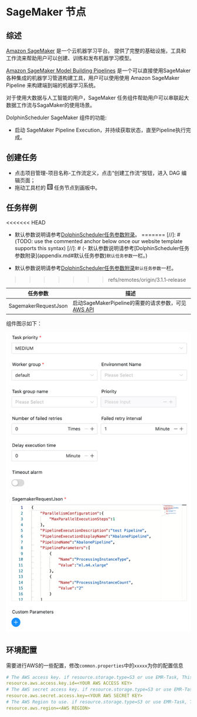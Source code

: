 # SageMaker 节点

## 综述

[Amazon SageMaker](https://aws.amazon.com/cn/pm/sagemaker) 是一个云机器学习平台。 提供了完整的基础设施，工具和工作流来帮助用户可以创建、训练和发布机器学习模型。

[Amazon SageMaker Model Building Pipelines](https://docs.aws.amazon.com/sagemaker/latest/dg/pipelines.html) 是一个可以直接使用SageMaker各种集成的机器学习管道构建工具，用户可以使用使用 Amazon SageMaker Pipeline 来构建端到端的机器学习系统。

对于使用大数据与人工智能的用户，SageMaker 任务组件帮助用户可以串联起大数据工作流与SagaMaker的使用场景。

DolphinScheduler SageMaker 组件的功能:
- 启动 SageMaker Pipeline Execution，并持续获取状态，直至Pipeline执行完成。

## 创建任务

- 点击项目管理-项目名称-工作流定义，点击“创建工作流”按钮，进入 DAG 编辑页面；
- 拖动工具栏的 <img src="../../../../img/tasks/icons/sagemaker.png" width="15"/> 任务节点到画板中。

## 任务样例

<<<<<<< HEAD
- 默认参数说明请参考[DolphinScheduler任务参数附录](appendix.md#默认任务参数)。
=======
[//]: # (TODO: use the commented anchor below once our website template supports this syntax)
[//]: # (- 默认参数说明请参考[DolphinScheduler任务参数附录]&#40;appendix.md#默认任务参数&#41;`默认任务参数`一栏。)

- 默认参数说明请参考[DolphinScheduler任务参数附录](appendix.md)`默认任务参数`一栏。
>>>>>>> refs/remotes/origin/3.1.1-release

|       **任务参数**       |                                                               **描述**                                                                |
|----------------------|-------------------------------------------------------------------------------------------------------------------------------------|
| SagemakerRequestJson | 启动SageMakerPipeline的需要的请求参数，可见 [AWS API](https://docs.aws.amazon.com/sagemaker/latest/APIReference/API_StartPipelineExecution.html) |

组件图示如下：

![sagemaker_pipeline](../../../../img/tasks/demo/sagemaker_pipeline.png)

## 环境配置

需要进行AWS的一些配置，修改`common.properties`中的`xxxxx`为你的配置信息

```yaml
# The AWS access key. if resource.storage.type=S3 or use EMR-Task, This configuration is required
resource.aws.access.key.id=<YOUR AWS ACCESS KEY>
# The AWS secret access key. if resource.storage.type=S3 or use EMR-Task, This configuration is required
resource.aws.secret.access.key=<YOUR AWS SECRET KEY>
# The AWS Region to use. if resource.storage.type=S3 or use EMR-Task, This configuration is required
resource.aws.region=<AWS REGION>
```

